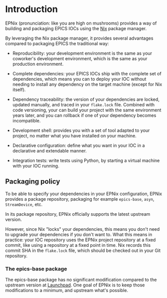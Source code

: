 # Introduction

EPNix (pronunciation: like you are high on mushrooms) provides a way of
building and packaging EPICS IOCs using the [Nix] package manager.

By leveraging the Nix package manager, it provides several advantages compared
to packaging EPICS the traditional way:

- Reproducibility: your development environment is the same as your coworker's
  development environment, which is the same as your production
  environment.

- Complete dependencies: your EPICS IOCs ship with the complete set of
  dependencies, which means you can to deploy your IOC without needing to
  install any dependency on the target machine (except for Nix itself).

- Dependency traceability: the version of your dependencies are locked, updated
  manually, and traced in your `flake.lock` file. Combined with code
  versioning, your can build your project with the same environment years
  later, and you can rollback if one of your dependency becomes incompatible.

- Development shell: provides you with a set of tool adapted to your project,
  no matter what you have installed on your machine.

- Declarative configuration: define what you want in your IOC in a declarative
  and extendable manner.

- Integration tests: write tests using Python, by starting a virtual machine
  with your IOC running.

[Nix]: <https://nixos.org/guides/how-nix-works.html>


## Packaging policy

To be able to specify your dependencies in your EPNix configuration, EPNix
provides a package repository, packaging for example `epics-base`, `asyn`,
`StreamDevice`, etc.

In its package repository, EPNix officially supports the latest upstream
version.

However, since Nix "locks" your dependencies, this means you don't need to
upgrade your dependencies if you don't want to. What this means in practice:
your IOC repository uses the EPNix project repository at a fixed commit, like
using a repository at a fixed point in time. Nix records this commit SHA in the
`flake.lock` file, which should be checked out in your Git repository.


### The epics-base package

The epics-base package has no significant modification compared to the upstream
version at [Launchpad][upstream]. One goal of EPNix is to keep those
modifications to a minimum, and upstream what's possible.

[upstream]: <https://git.launchpad.net/epics-base>
